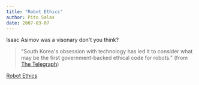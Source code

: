 ```yaml
---
title: "Robot Ethics"
author: Pito Salas
date: 2007-03-07
---
```




Isaac Asimov was a visonary don't you think?

> "South Korea's obsession with technology has led it to consider what may be
> the first government-backed ethical code for robots." (from [The
> Telegraph](<http://www.telegraph.co.uk/core/Content/displayPrintable.jhtml;jsessionid=2RJPCERC15CLHQFIQMFSFF4AVCBQ0IV0?xml=/news/2007/03/07/wkorea107.xml&site=5&page=0>))


[Robot Ethics](None)
